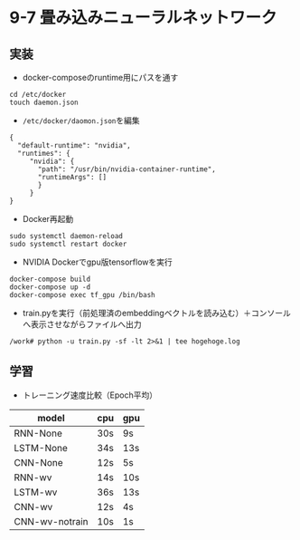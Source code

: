 # 9-7 畳み込みニューラルネットワーク
## 実装
- docker-composeのruntime用にパスを通す
```
cd /etc/docker
touch daemon.json
```
- `/etc/docker/daomon.json`を編集
```
{
  "default-runtime": "nvidia",
  "runtimes": {
     "nvidia": {
       "path": "/usr/bin/nvidia-container-runtime",
       "runtimeArgs": []
       }
     }
}
```
- Docker再起動
```
sudo systemctl daemon-reload
sudo systemctl restart docker
```
- NVIDIA Dockerでgpu版tensorflowを実行
```
docker-compose build
docker-compose up -d
docker-compose exec tf_gpu /bin/bash
```
- train.pyを実行（前処理済のembeddingベクトルを読み込む）＋コンソールへ表示させながらファイルへ出力
```
/work# python -u train.py -sf -lt 2>&1 | tee hogehoge.log
```

## 学習
- トレーニング速度比較（Epoch平均）

|model|cpu|gpu|
|---|---|---|
|RNN-None|30s|9s|
|LSTM-None|34s|13s|
|CNN-None|12s|5s|
|RNN-wv|14s|10s|
|LSTM-wv|36s|13s|
|CNN-wv|12s|4s|
|CNN-wv-notrain|10s|1s|

